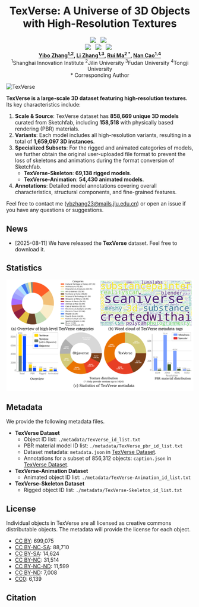 <div align="center">
<h1 align="center" >
  TexVerse: A Universe of 3D Objects <br> with High-Resolution Textures
</h1>

  <a href='#'><img src='https://img.shields.io/badge/Project%20Page-Coming%20Soon-lightgrey'></a> &nbsp;
  <a href='https://raw.githubusercontent.com/yiboz2001/TexVerse/main/assets/TexVerse.pdf'><img src='https://img.shields.io/badge/Paper-Download-critical'></a> &nbsp;
<br>
  <a href='https://huggingface.co/datasets/YiboZhang2001/TexVerse'>
  <img src='https://img.shields.io/badge/%F0%9F%A4%97%20Hugging%20Face-TexVerse-blue'></a> &nbsp;
  <a href='https://huggingface.co/datasets/YiboZhang2001/TexVerse-1K'>
  <img src='https://img.shields.io/badge/%F0%9F%A4%97%20Hugging%20Face-TexVerse--1K-blue'></a> &nbsp;
  <a href='https://huggingface.co/datasets/YiboZhang2001/TexVerse-Skeleton-Animation'>
  <img src='https://img.shields.io/badge/%F0%9F%A4%97%20Hugging%20Face-TexVerse--Skeleton--Animation-blue'></a> &nbsp;
<br>
**[Yibo Zhang<sup>1,2</sup>](https://yiboz2001.github.io/),  [Li Zhang<sup>1,3</sup>](https://lzrobots.github.io/),  [Rui Ma<sup>2 &ast;</sup>](https://ruim-jlu.github.io/), [Nan Cao<sup>1,4</sup>](http://nancao.org/)** 
<br>
<sup>1</sup>Shanghai Innovation Institute
<sup>2</sup>Jilin University 
<sup>3</sup>Fudan University 
<sup>4</sup>Tongji University 
<br>
&ast; Corresponding Author

</div>

![TexVerse](assets/teaser.png)

**TexVerse is a large-scale 3D dataset featuring high-resolution textures.**  Its key characteristics include:

1. **Scale & Source**: TexVerse dataset has **858,669 unique 3D models** curated from Sketchfab, including **158,518** with physically based rendering (PBR) materials.
2. **Variants**: Each model includes all high-resolution variants, resulting in a total of **1,659,097 3D instances**.
3. **Specialized Subsets**:
   For the rigged and animated categories of models, we further obtain the original user-uploaded file format to prevent the loss of skeletons and animations during the format conversion of Sketchfab. 
   - **TexVerse-Skeleton**: **69,138 rigged models**.
   - **TexVerse-Animation**: **54,430 animated models**.
4. **Annotations**: Detailed model annotations covering overall characteristics, structural components, and fine-grained features.



Feel free to contact me ([ybzhang23@mails.jlu.edu.cn](mailto:ybzhang23@mails.jlu.edu.cn)) or open an issue if you have any questions or suggestions.


## News

- [2025-08-11] We have released the **TexVerse** dataset. Feel free to download it.

## Statistics

![TexVerse](assets/statistics.png)

## Metadata

We provide the following metadata files.
- **TexVerse Dataset**  
  - Object ID list: `./metadata/TexVerse_id_list.txt`  
  - PBR material model ID list: `./metadata/TexVerse_pbr_id_list.txt`  
  - Dataset metadata: `metadata.json` in [TexVerse Dataset](https://huggingface.co/datasets/YiboZhang2001/TexVerse).
  - Annotations for a subset of 856,312 objects: `caption.json` in [TexVerse Dataset](https://huggingface.co/datasets/YiboZhang2001/TexVerse).
- **TexVerse-Animation Dataset**  
  - Animated object ID list: `./metadata/TexVerse-Animation_id_list.txt`  
- **TexVerse-Skeleton Dataset**  
  - Rigged object ID list: `./metadata/TexVerse-Skeleton_id_list.txt`  

## License

Individual objects in TexVerse are all licensed as creative commons distributable objects. The metadata will provide the license for each object.

- [CC BY](https://creativecommons.org/licenses/by/4.0/): 699,075  
- [CC BY-NC-SA](https://creativecommons.org/licenses/by-nc-sa/4.0/): 88,710  
- [CC BY-SA](https://creativecommons.org/licenses/by-sa/4.0/): 14,624  
- [CC BY-NC](https://creativecommons.org/licenses/by-nc/4.0/): 31,514  
- [CC BY-NC-ND](https://creativecommons.org/licenses/by-nc-nd/4.0/): 11,599  
- [CC BY-ND](https://creativecommons.org/licenses/by-nd/4.0/): 7,008  
- [CC0](https://creativecommons.org/publicdomain/zero/1.0/): 6,139 

## Citation

```
```




